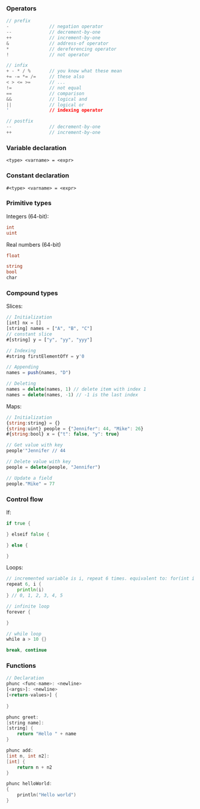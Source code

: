 ### Operators
```c
// prefix
-               // negation operator
--              // decrement-by-one
++              // increment-by-one
&               // address-of operator
*               // dereferencing operator
!               // not operator

// infix
+ - * / %       // you know what these mean
+= -= *= /=     // these also
< > <= >=       // ...
!=              // not equal
==              // comparison
&&              // logical and
||              // logical or
'               // indexing operator

// postfix
--              // decrement-by-one
++              // increment-by-one
```
### Variable declaration
```
<type> <varname> = <expr>
```
### Constant declaration
```
#<type> <varname> = <expr>
```
### Primitive types

Integers (64-bit): 
```go
int
uint
```
Real numbers (64-bit)
```c
float
```
```go
string
bool
char
```

### Compound types
Slices:
```js
// Initialization
[int] nx = []
[string] names = ["A", "B", "C"]
// constant slice
#[string] y = ["y", "yy", "yyy"]

// Indexing
#string firstElementOfY = y'0

// Appending
names = push(names, "D")

// Deleting
names = delete(names, 1) // delete item with index 1
names = delete(names, -1) // -1 is the last index
```

Maps:
```js
// Initialization
{string:string} = {}
{string:uint} people = {"Jennifer": 44, "Mike": 26}
#{string:bool} x = {"t": false, "y": true}

// Get value with key
people'"Jennifer // 44

// Delete value with key
people = delete(people, "Jennifer")

// Update a field
people."Mike" = 77
```

### Control flow
If:
```go
if true {

} elseif false {

} else {

}
```
Loops:
```go
// incremented variable is i, repeat 6 times. equivalent to: for(int i = 0; i < 6; i++) {//...} in C
repeat 6, i {
    println(i) 
} // 0, 1, 2, 3, 4, 5

// infinite loop
forever {

}

// while loop
while a > 10 {}

break, continue
```

### Functions
```rust
// Declaration
phunc <func-name>: <newline>
[<args>]: <newline>
[<return-values>] {
    
}
```
```c
phunc greet:
[string name]:
[string] {
    return "Hello " + name
}

phunc add:
[int n, int n2]:
[int] {
    return n + n2
}

phunc helloWorld:
{
    println("Hello world")
}
```